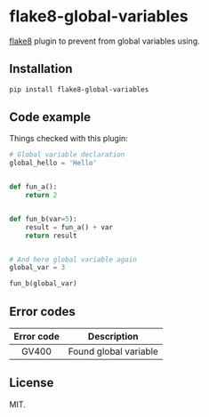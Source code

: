 # flake8-global-variables

[flake8](https://flake8.pycqa.org/en/latest/index.html) plugin to prevent from global
variables using.

## Installation

```bash
pip install flake8-global-variables
```

## Code example

Things checked with this plugin:

```python
# Global variable declaration
global_hello = 'Hello'


def fun_a():
    return 2


def fun_b(var=5):
    result = fun_a() + var
    return result


# And here global variable again 
global_var = 3

fun_b(global_var)

```

## Error codes

| Error code |      Description       |
|:----------:|:----------------------:|
|   GV400    | Found global variable  |

## License

MIT.
